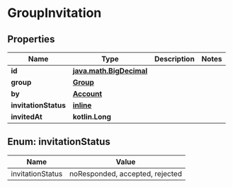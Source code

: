 
# GroupInvitation

## Properties
Name | Type | Description | Notes
------------ | ------------- | ------------- | -------------
**id** | [**java.math.BigDecimal**](java.math.BigDecimal.md) |  | 
**group** | [**Group**](Group.md) |  | 
**by** | [**Account**](Account.md) |  | 
**invitationStatus** | [**inline**](#InvitationStatusEnum) |  | 
**invitedAt** | **kotlin.Long** |  | 


<a name="InvitationStatusEnum"></a>
## Enum: invitationStatus
Name | Value
---- | -----
invitationStatus | noResponded, accepted, rejected



